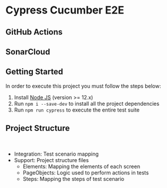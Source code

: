 # Cypress Cucumber E2E

## GitHub Actions

## SonarCloud

## Getting Started

In order to execute this project you must follow the steps below:

1. Install [Node JS](https://nodejs.org/) (version >= 12.x)
1. Run `npm i --save-dev` to install all the project dependencies
1. Run `npm run cypress` to execute the entire test suite

## Project Structure
</br>
<ul>
    <li>Integration: Test scenario mapping</li>
    <li>Support: Project structure files
        <ul>
            <li>Elements: Mapping the elements of each screen</li>            
            <li>PageObjects: Logic used to perform actions in tests</li>
            <li>Steps: Mapping the steps of test scenario</li>
        </ul>
    </li>
</ul>